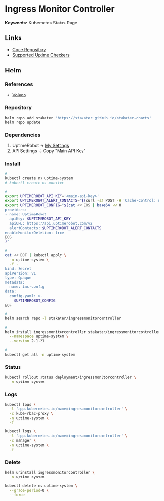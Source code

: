 # Ingress Monitor Controller

**Keywords:** Kubernetes Status Page

## Links

- [Code Repository](https://github.com/stakater/IngressMonitorController)
- [Supported Uptime Checkers](https://github.com/stakater/IngressMonitorController#supported-uptime-checkers)

## Helm

### References

- [Values](https://github.com/stakater/IngressMonitorController/tree/master/charts/ingressmonitorcontroller#chart-values)

### Repository

```sh
helm repo add stakater 'https://stakater.github.io/stakater-charts'
helm repo update
```

### Dependencies

1. UptimeRobot -> [My Settings](https://uptimerobot.com/dashboard#mySettings)
2. API Settings -> Copy "Main API Key"

### Install

<!--
export UPTIMEROBOT_EMAIL='<email>'
select(.friendly_name == '"${UPTIMEROBOT_EMAIL}"')
-->

```sh
#
kubectl create ns uptime-system
# kubectl create ns monitor

#
export UPTIMEROBOT_API_KEY='<main-api-key>'
export UPTIMEROBOT_ALERT_CONTACTS="$(curl -sX POST -H 'Cache-Control: no-cache' -H 'Content-Type: application/x-www-form-urlencoded' -d 'api_key='"${UPTIMEROBOT_API_KEY}"'&format=json' 'https://api.uptimerobot.com/v2/getAlertContacts' | jq -r '.alert_contacts[] | .id')"
export UPTIMEROBOT_CONFIG="$(cat << EOS | base64 -w 0
providers:
- name: UptimeRobot
  apiKey: $UPTIMEROBOT_API_KEY
  apiURL: https://api.uptimerobot.com/v2
  alertContacts: $UPTIMEROBOT_ALERT_CONTACTS
enableMonitorDeletion: true
EOS
)"

#
cat << EOF | kubectl apply \
  -n uptime-system \
  -f -
kind: Secret
apiVersion: v1
type: Opaque
metadata:
  name: imc-config
data:
  config.yaml: >-
    $UPTIMEROBOT_CONFIG
EOF

#
helm search repo -l stakater/ingressmonitorcontroller

#
helm install ingressmonitorcontroller stakater/ingressmonitorcontroller \
  --namespace uptime-system \
  --version 2.1.21

#
kubectl get all -n uptime-system
```

### Status

```sh
kubectl rollout status deployment/ingressmonitorcontroller \
  -n uptime-system
```

### Logs

```sh
kubectl logs \
  -l 'app.kubernetes.io/name=ingressmonitorcontroller' \
  -c kube-rbac-proxy \
  -n uptime-system \
  -f

kubectl logs \
  -l 'app.kubernetes.io/name=ingressmonitorcontroller' \
  -c manager \
  -n uptime-system \
  -f
```

<!-- ### Endpoint Monitor

#### UptimeRobot

```sh
cat << EOF | kubectl apply \
  -f -
apiVersion: endpointmonitor.stakater.com/v1alpha1
kind: EndpointMonitor
metadata:
  name: app
spec:
  forceHttps: true
  url: https://app.domain.tld
  uptimeRobotConfig:
    interval: 60
    alertContacts: "[alert-contact]"
    monitorType: https
    keywordValue: "200"
EOF
``` -->

### Delete

```sh
helm uninstall ingressmonitorcontroller \
  -n uptime-system

kubectl delete ns uptime-system \
  --grace-period=0 \
  --force
```
